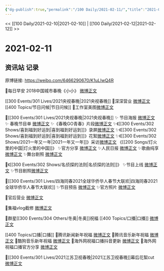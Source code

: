```yaml
---
{"dg-publish":true,"permalink":"/100 Daily/2021-02-11/","title":"2021-02-11","created":"2023-04-09T13:54:00.532+08:00","updated":"2023-04-09T14:04:24.323+08:00"}
---
```



<< [[100 Daily/2021-02-10\|2021-02-10]] | [[100 Daily/2021-02-12\|2021-02-12]] >>

# 2021-02-11

## 资讯站 记录

原博链接: https://weibo.com/6466290670/K1uLIwQ4R

🌟每日早安
2018中国城市春晚《小小》 [微博正文](https://m.weibo.cn/6466290670/4603330292096983)

[[300 Events/301 Lives/2021央视春晚\|2021央视春晚]]
🌟深深营业 [微博正文](https://m.weibo.cn/6466290670/4603569745975761) [[400 Topics/节日问候\|节日问候]]
🌟工作室美图[微博正文](https://m.weibo.cn/7478855230/4603571066133693)

🌟[[300 Events/301 Lives/2021央视春晚\|2021央视春晚]]
✨ 节目海报 [微博正文](https://m.weibo.cn/6466290670/4603372058974800)
✨ 春晚节目单 [微博正文](https://m.weibo.cn/6466290670/4603392388771025)
✨《春晚GO青春》片段[微博正文](https://m.weibo.cn/6466290670/4603542151641901)
✨《[[300 Events/302 Shows/喜到福到好运到\|喜到福到好运到]]》录屏[微博正文](https://m.weibo.cn/6466290670/4603484832021316)
✨《[[300 Events/302 Shows/喜到福到好运到\|喜到福到好运到]]》花絮[微博正文](https://m.weibo.cn/6466290670/4603508613448579)
✨《[[300 Events/302 Shows/2021一年又一年\|2021一年又一年]]》采访[微博正文](https://m.weibo.cn/6466290670/4603501395326408)
《[[200 Songs/灯火里的中国\|灯火里的中国]]》
✨官方分享 [微博正文](https://m.weibo.cn/6466290670/4603535406154364)
✨人民日报 [微博正文](https://m.weibo.cn/6466290670/4603540746014523)
✨歌曲纯享 [微博正文](https://m.weibo.cn/6466290670/4603550997163911)
✨舞台剧照 [微博正文](https://m.weibo.cn/6466290670/4603543861867632)

🌟《[[300 Events/302 Shows/名侦探的法则\|名侦探的法则]]》
✨节目上线 [微博正文](https://m.weibo.cn/6466290670/4603390829791377)
✨节目剧照[微博正文](https://m.weibo.cn/6466290670/4603451814459838)

🌟[[300 Events/301 Lives/四海同春2021全球华侨华人春节大联欢\|四海同春2021全球华侨华人春节大联欢]]
✨节目预告 [微博正文](https://m.weibo.cn/6466290670/4603389746352813)
✨官方照片 [微博正文](https://m.weibo.cn/6466290670/4603462425524685)

🌟官后营业 [微博正文](https://m.weibo.cn/6466290670/4603575260941329)

🌟集福vlog截修 [微博正文](https://m.weibo.cn/6466290670/4603376497073142)

🌟群星[[300 Events/304 Others/冬奥\|冬奥]]祝福 [[400 Topics/口播\|口播]] [微博正文](https://m.weibo.cn/6466290670/4603413088447377)

[[400 Topics/口播\|口播]]
🌟腾讯新闻新年祝福 [微博正文](https://m.weibo.cn/6466290670/4603421342045268)
🌟腾讯音乐新年祝福 [微博正文](https://m.weibo.cn/6466290670/4603481900713023)
🌟酷狗音乐新年祝福 [微博正文](https://m.weibo.cn/6466290670/4603512639474703)
🌟海外网祝福口播抖音更新 [微博正文](https://m.weibo.cn/6466290670/4603560048726505)
🌟海外网祝福口播官方分享 [微博正文](https://m.weibo.cn/6466290670/4603562070125903)

🌟[[300 Events/301 Lives/2021江苏卫视春晚\|2021江苏卫视春晚]]幕后花絮cut [微博正文](https://m.weibo.cn/6466290670/4603529576337528)
